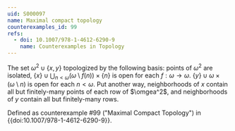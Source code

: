 ```yaml
---
uid: S000097
name: Maximal compact topology
counterexamples_id: 99
refs:
  - doi: 10.1007/978-1-4612-6290-9
    name: Counterexamples in Topology
---
```


The set $\omega^2\cup\{x,y\}$ topologized by the following basis: points of $\omega^2$ are isolated,
$\{x\}\cup\bigcup_{n<\omega}(\omega\setminus f(n))\times\{n\}$ is open for each $f:\omega\to\omega$.
$\{y\}\cup\omega\times(\omega\setminus n)$ is open for each $n<\omega$.
Put another way, neighborhoods of $x$ contain all but finitely-many points of each row of $\omgea^2$,
and neighborhoods of $y$ contain all but finitely-many rows.

Defined as counterexample #99 ("Maximal Compact Topology")
in {{doi:10.1007/978-1-4612-6290-9}}.
